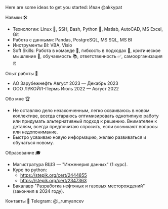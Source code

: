 Here are some ideas to get you started: Иван @akkypat

Навыки 🛠️

- Технологии: Linux 🐧, SSH, Bash, Python 🐍, Matlab, AutoCAD, MS Excel, Git
- Работа с данными: Pandas, PostgreSQL, MS SQL, MS BI
- Инструменты BI: VBA, Visio 
- Soft Skills: Работа в команде 🤝, гибкость в подходах 🔄, критическое мышление 🧠, обучаемость 📚, ответственность ✅, самоорганизация ⏰

Опыт работы 💼
- АО Зарубежнефть
Август 2023 — Декабрь 2023
- ООО ЛУКОЙЛ-Пермь
Июль 2022 — Август 2022

Обо мне 🏆
- Не оставляю дело незаконченным, легко осваиваюсь в новом коллективе, всегда стараюсь оптимизировать однотипную работу или придумать альтернативный подход к решению. Внимателен к деталям, всегда предпочитаю спросить, если возникают вопросы или недопонимание.
- Быстро усваиваю новую информацию, желаю развиваться и обучаться новому.

Образование 🎓
- Магистратура ВШЭ — "Инженерия данных" (1 курс).
- Курс по python:
  - https://stepik.org/cert/2444855
  - https://stepik.org/cert/2347363
- Бакалавр "Разработка нефтяных и газовых месторождений" (закончил в 2024 году).

Контакты 📱 
Telegram: @i_rumyancev
